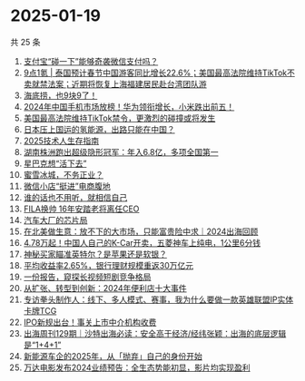 # 2025-01-19

共 25 条

<!-- BEGIN 36KR -->
<!-- 最后更新时间 2025-01-19 05:07:37 +0800 -->
1. [支付宝“碰一下”能够奇袭微信支付吗？](https://36kr.com/p/3115349943553544)
1. [9点1氪 | 泰国预计春节中国游客同比增长22.6%；美国最高法院维持TikTok不卖就禁法案；近期将恢复上海福建居民赴台湾团队游](https://36kr.com/p/3127034115577864)
1. [海底捞，也9块9了！](https://36kr.com/p/3126811223513093)
1. [2024年中国手机市场放榜！华为领衔增长，小米跌出前五！](https://36kr.com/p/3127018172743433)
1. [美国最高法院维持TikTok禁令，更激烈的碰撞或将发生](https://36kr.com/p/3127432198946311)
1. [日本压上国运的氢能源，出路只能在中国？](https://36kr.com/p/3126771439606025)
1. [2025技术人生存指南](https://36kr.com/p/3105259345612551)
1. [湖南株洲跑出超级隐形冠军：年入6.8亿，多项全国第一](https://36kr.com/p/3126811507693570)
1. [星巴克想“活下去”](https://36kr.com/p/3126761862519046)
1. [蜜雪冰城，不务正业？](https://36kr.com/p/3127005671889155)
1. [微信小店“挺进”电商腹地](https://36kr.com/p/3126912261036288)
1. [谁的话也不用听，就相信自己](https://36kr.com/p/3126771702782208)
1. [FILA换帅 16年安踏老将离任CEO](https://36kr.com/p/3126906609899523)
1. [汽车大厂的芯片局](https://36kr.com/p/3127592631638280)
1. [在北美做生意：放不下的大市场，只能富贵险中求｜2024出海回顾](https://36kr.com/p/3127610975426823)
1. [4.78万起！中国人自己的K-Car开卖，五菱神车上纯电，1公里6分钱](https://36kr.com/p/3126808349382663)
1. [神秘买家瞄准英特尔？是苹果还是软银？](https://36kr.com/p/3127574598024708)
1. [平均收益率2.65%，银行理财规模重返30万亿元](https://36kr.com/p/3126886893476097)
1. [一份报告，窥探长视频短剧竞争格局](https://36kr.com/p/3126890462435592)
1. [从扩张、转型到创新：2024年便利店十大事件](https://36kr.com/p/3127637211420677)
1. [专访拳头制作人：线下、多人模式、赛事，我为什么要做一款英雄联盟IP实体卡牌TCG](https://36kr.com/p/3126864521041924)
1. [IPO新规出台！事关上市中介机构收费](https://36kr.com/p/3126817760198151)
1. [出海周刊129期｜沙特出海必读：安全高于经济/经纬张颖：出海的底层逻辑是“1+4+1”](https://36kr.com/p/3126589632387076)
1. [新能源车企的2025年，从「抛弃」自己的身份开始](https://36kr.com/p/3126927727695881)
1. [万达电影发布2024业绩预告：全生态势能初显，影片均实现盈利](https://36kr.com/p/3128360555763721)
<!-- END 36KR -->